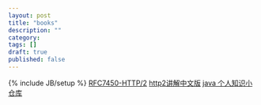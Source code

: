 ```yaml
---
layout: post
title: "books"
description: ""
category: 
tags: []
draft: true
published: false
---
```

{% include JB/setup %}
[RFC7450-HTTP/2](https://github.com/abbshr/rfc7540-translation-zh_cn)
[http2讲解中文版](https://github.com/ye11ow/http2-explained-chinese)
[java 个人知识小仓库](https://github.com/pzxwhc/MineKnowContainer)

